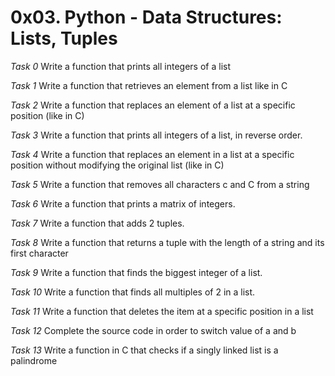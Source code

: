 # 0x03. Python - Data Structures: Lists, Tuples

*Task 0*
Write a function that prints all integers of a list

*Task 1*
Write a function that retrieves an element from a list like in C

*Task 2*
Write a function that replaces an element of a list at a specific position (like in C)

*Task 3*
Write a function that prints all integers of a list, in reverse order.

*Task 4*
Write a function that replaces an element in a list at a specific position without modifying the original list (like in C)

*Task 5*
Write a function that removes all characters c and C from a string

*Task 6*
Write a function that prints a matrix of integers.

*Task 7*
Write a function that adds 2 tuples.

*Task 8*
Write a function that returns a tuple with the length of a string and its first character

*Task 9*
Write a function that finds the biggest integer of a list.

*Task 10*
Write a function that finds all multiples of 2 in a list.

*Task 11*
Write a function that deletes the item at a specific position in a list

*Task 12*
Complete the source code in order to switch value of a and b

*Task 13*
Write a function in C that checks if a singly linked list is a palindrome
